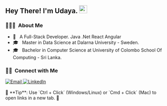 ## Hey There! I'm Udaya. <img src="https://raw.githubusercontent.com/iampavangandhi/iampavangandhi/master/gifs/Hi.gif" height="25px"></h2>

<h3> 👨🏻‍💻 &nbsp;About Me </h3>

- 🤔 &nbsp; A Full-Stack Developer. <font style="color:'red'">Java .Net React Angular</b>
- 🎓 &nbsp; Master in Data Science at Dalarna University - Sweden.
- 🎓 &nbsp; Bachelor in Computer Science at University of Colombo School Of Computing - Sri Lanka.
<h3> 🤝🏻 &nbsp;Connect with Me </h3>

<a href="mailto:udaya.karunarathna@gmail.com" target="_blank" rel="noopener noreferrer">
  <img alt="Email" src="https://img.shields.io/badge/Gmail-D14836?style=for-the-badge&logo=gmail&logoColor=white">
</a>
<a href="https://www.linkedin.com/in/udaya-karunarathna/" target="_blank" rel="noopener noreferrer">
  <img alt="LinkedIn" src="https://img.shields.io/badge/LinkedIn-0077B5?style=for-the-badge&logo=linkedin&logoColor=white">
</a>
<br/>
<br/>
📌 **Tip**: Use `Ctrl + Click` (Windows/Linux) or `Cmd + Click` (Mac) to open links in a new tab. 🚀
